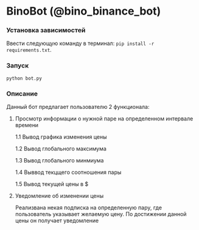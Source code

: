 # BinoBot (@bino_binance_bot)


### Установка зависимостей

Ввести следующую команду в терминал: `pip install -r requirements.txt`.

### Запуск

```shell
python bot.py
```

### Описание

Данный бот предлагает пользователю 2 функционала: 

1. Просмотр информации о нужной паре на определенном интервале времени

    1.1 Вывод графика изменения цены
    
    1.2 Вывод глобального максимума 
    
    1.3 Вывод глобального минмиума
    
    1.4 Выввод текцщего соотношения пары
    
    1.5 Вывод текущей цены в $
    
2. Уведомление об изменении цены

    Реализвана некая подписка на определенную пару, где пользователь указывает желаемую цену. По достижении данной цены он получает уведомление
    
